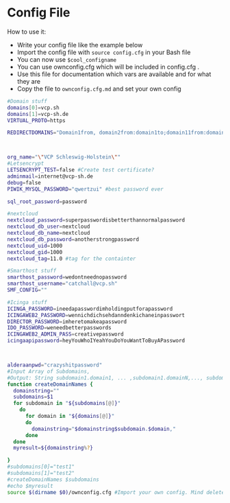 # Config File
How to use it:
* Write your config file like the example below
* Import the config file with `source config.cfg` in your Bash file
* You can now use `$cool_configname`
* You can use ownconfig.cfg which will be included in config.cfg .
* Use this file for documentation which vars are available and for what they are
* Copy the file to `ownconfig.cfg.md` and set your own config

```` bash
#Domain stuff
domains[0]=vcp.sh
domains[1]=vcp-sh.de
VIRTUAL_PROTO=https

REDIRECTDOMAINS="Domain1from, domain2from:domain1to;domain11from:domain2to"



org_name="\"VCP Schleswig-Holstein\""
#Letsencrypt
LETSENCRYPT_TEST=false #Create test certificate?
adminmail=internet@vcp-sh.de
debug=false
PIWIK_MYSQL_PASSWORD="qwertzui" #best password ever

sql_root_password=password

#nextcloud
nextcloud_password=superpasswordisbetterthannormalpassword
nextcloud_db_user=nextcloud
nextcloud_db_name=nextcloud
nextcloud_db_password=anotherstrongpassword
nextcloud_uid=1000
nextcloud_gid=1000
nextcloud_tag=11.0 #tag for the containter

#Smarthost stuff
smarthost_password=wedontneednopassword
smarthost_username="catchall@vcp.sh"
SMF_CONFIG=""

#Icinga stuff
ICINGA_PASSWORD=ineedapasswordimholdingputforapassword
ICINGAWEB2_PASSWORD=wennichdichsehdanndenkichaneinpasswort
DIRECTOR_PASSWORD=imheretomakeapassword
IDO_PASSWORD=weneedbetterpasswords
ICINGAWEB2_ADMIN_PASS=creativepassword
icingaapipassword=heyYouWhoIYeahYouDoYouWantToBuyAPassword



alderaanpwd="crazyshitpassword"
#Input Array of Subdomains,
#Output: String subdomain1.domain1, ... ,subdomain1.domainN,..., subdomainMdomainN
function createDomainNames {
  domainstring=""
  subdomains=$1
  for subdomain in "${subdomains[@]}"
    do
      for domain in "${domains[@]}"
      do
        domainstring="$domainstring$subdomain.$domain,"
      done
  done
  myresult=${domainstring%?}

}
#subdomains[0]="test1"
#subdomains[1]="test2"
#createDomainNames $subdomains
#echo $myresult
source $(dirname $0)/ownconfig.cfg #Import your own config. Mind delete this line in your own config.
````
